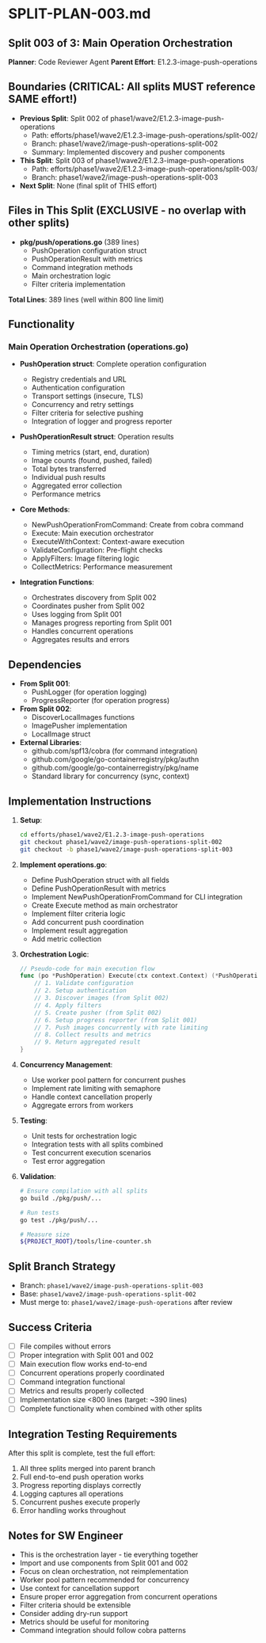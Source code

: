 # SPLIT-PLAN-003.md
## Split 003 of 3: Main Operation Orchestration
**Planner**: Code Reviewer Agent
**Parent Effort**: E1.2.3-image-push-operations

<!-- ORCHESTRATOR METADATA PLACEHOLDER - DO NOT REMOVE -->
<!-- The orchestrator will add infrastructure metadata below: -->
<!-- WORKING_DIRECTORY, BRANCH, REMOTE, BASE_BRANCH, etc. -->
<!-- SW Engineers MUST read this metadata to navigate to the correct directory -->
<!-- END PLACEHOLDER -->

## Boundaries (CRITICAL: All splits MUST reference SAME effort!)
- **Previous Split**: Split 002 of phase1/wave2/E1.2.3-image-push-operations
  - Path: efforts/phase1/wave2/E1.2.3-image-push-operations/split-002/
  - Branch: phase1/wave2/image-push-operations-split-002
  - Summary: Implemented discovery and pusher components
- **This Split**: Split 003 of phase1/wave2/E1.2.3-image-push-operations
  - Path: efforts/phase1/wave2/E1.2.3-image-push-operations/split-003/
  - Branch: phase1/wave2/image-push-operations-split-003
- **Next Split**: None (final split of THIS effort)

## Files in This Split (EXCLUSIVE - no overlap with other splits)
- **pkg/push/operations.go** (389 lines)
  - PushOperation configuration struct
  - PushOperationResult with metrics
  - Command integration methods
  - Main orchestration logic
  - Filter criteria implementation

**Total Lines**: 389 lines (well within 800 line limit)

## Functionality
### Main Operation Orchestration (operations.go)
- **PushOperation struct**: Complete operation configuration
  - Registry credentials and URL
  - Authentication configuration
  - Transport settings (insecure, TLS)
  - Concurrency and retry settings
  - Filter criteria for selective pushing
  - Integration of logger and progress reporter

- **PushOperationResult struct**: Operation results
  - Timing metrics (start, end, duration)
  - Image counts (found, pushed, failed)
  - Total bytes transferred
  - Individual push results
  - Aggregated error collection
  - Performance metrics

- **Core Methods**:
  - NewPushOperationFromCommand: Create from cobra command
  - Execute: Main execution orchestrator
  - ExecuteWithContext: Context-aware execution
  - ValidateConfiguration: Pre-flight checks
  - ApplyFilters: Image filtering logic
  - CollectMetrics: Performance measurement

- **Integration Functions**:
  - Orchestrates discovery from Split 002
  - Coordinates pusher from Split 002
  - Uses logging from Split 001
  - Manages progress reporting from Split 001
  - Handles concurrent operations
  - Aggregates results and errors

## Dependencies
- **From Split 001**:
  - PushLogger (for operation logging)
  - ProgressReporter (for operation progress)
- **From Split 002**:
  - DiscoverLocalImages functions
  - ImagePusher implementation
  - LocalImage struct
- **External Libraries**:
  - github.com/spf13/cobra (for command integration)
  - github.com/google/go-containerregistry/pkg/authn
  - github.com/google/go-containerregistry/pkg/name
  - Standard library for concurrency (sync, context)

## Implementation Instructions
1. **Setup**:
   ```bash
   cd efforts/phase1/wave2/E1.2.3-image-push-operations
   git checkout phase1/wave2/image-push-operations-split-002
   git checkout -b phase1/wave2/image-push-operations-split-003
   ```

2. **Implement operations.go**:
   - Define PushOperation struct with all fields
   - Define PushOperationResult with metrics
   - Implement NewPushOperationFromCommand for CLI integration
   - Create Execute method as main orchestrator
   - Implement filter criteria logic
   - Add concurrent push coordination
   - Implement result aggregation
   - Add metric collection

3. **Orchestration Logic**:
   ```go
   // Pseudo-code for main execution flow
   func (po *PushOperation) Execute(ctx context.Context) (*PushOperationResult, error) {
       // 1. Validate configuration
       // 2. Setup authentication
       // 3. Discover images (from Split 002)
       // 4. Apply filters
       // 5. Create pusher (from Split 002)
       // 6. Setup progress reporter (from Split 001)
       // 7. Push images concurrently with rate limiting
       // 8. Collect results and metrics
       // 9. Return aggregated result
   }
   ```

4. **Concurrency Management**:
   - Use worker pool pattern for concurrent pushes
   - Implement rate limiting with semaphore
   - Handle context cancellation properly
   - Aggregate errors from workers

5. **Testing**:
   - Unit tests for orchestration logic
   - Integration tests with all splits combined
   - Test concurrent execution scenarios
   - Test error aggregation

6. **Validation**:
   ```bash
   # Ensure compilation with all splits
   go build ./pkg/push/...

   # Run tests
   go test ./pkg/push/...

   # Measure size
   ${PROJECT_ROOT}/tools/line-counter.sh
   ```

## Split Branch Strategy
- Branch: `phase1/wave2/image-push-operations-split-003`
- Base: `phase1/wave2/image-push-operations-split-002`
- Must merge to: `phase1/wave2/image-push-operations` after review

## Success Criteria
- [ ] File compiles without errors
- [ ] Proper integration with Split 001 and 002
- [ ] Main execution flow works end-to-end
- [ ] Concurrent operations properly coordinated
- [ ] Command integration functional
- [ ] Metrics and results properly collected
- [ ] Implementation size <800 lines (target: ~390 lines)
- [ ] Complete functionality when combined with other splits

## Integration Testing Requirements
After this split is complete, test the full effort:
1. All three splits merged into parent branch
2. Full end-to-end push operation works
3. Progress reporting displays correctly
4. Logging captures all operations
5. Concurrent pushes execute properly
6. Error handling works throughout

## Notes for SW Engineer
- This is the orchestration layer - tie everything together
- Import and use components from Split 001 and 002
- Focus on clean orchestration, not reimplementation
- Worker pool pattern recommended for concurrency
- Use context for cancellation support
- Ensure proper error aggregation from concurrent operations
- Filter criteria should be extensible
- Consider adding dry-run support
- Metrics should be useful for monitoring
- Command integration should follow cobra patterns